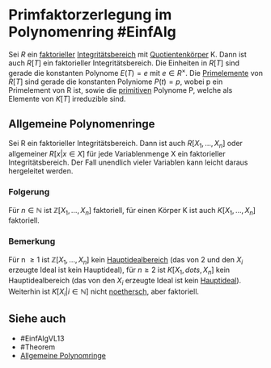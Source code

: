 # Primfaktorzerlegung im Polynomenring #EinfAlg 
Sei $R$ ein [faktorieller](Einf.%20Alg/Theorems/Fundamentalen%20Satz%20%C3%BCber%20die%20Eindeutigkeit%20der%20Zerlegung%20in%20Primfaktoren.md) [Integritätsbereich](Einf.%20Alg/Definition/Integrit%C3%A4tsbereich.md) mit [Quotientenkörper](Einf.%20Alg/Definition/Konsturktion%20des%20Quotientenk%C3%B6rpers.md) K. Dann ist auch $R[T]$ ein faktorieller Integritätsbereich. Die Einheiten in $R[T]$ sind gerade die konstanten Polynome $E(T)=e$ mit $e\in R^\times$. Die [Primelemente](Einf.%20Alg/Definition/Primelement.md) von $R[T]$ sind gerade die konstanten Polyniome $P(t)=p$, wobei p ein Primelement von R ist, sowie die [
primitiven](Einf.%20Alg/Definition/Inhalt%20und%20primitiv.md) Polynome P, welche als Elemente von $K[T]$ irreduzible sind.
## Allgemeine Polynomenringe
Sei R ein faktorieller Integritätsbereich. Dann ist auch $R[X_1,\dots,X_n]$ oder allgemeiner $R[x|x\in X]$ für jede Variablenmenge X ein faktorieller Integritätsbereich. Der Fall unendlich vieler Variablen kann leicht daraus hergeleitet werden.
### Folgerung
Für $n\in \mathbb{N}$ ist $\mathbb{Z}[X_1,\dots,X_n]$ faktoriell, für einen Körper K ist auch $K[X_1,\dots,X_n]$ faktoriell.
### Bemerkung
Für n $\geq 1$ ist $\mathbb{Z}[X_1,\dots,X_n]$ kein [Hauptidealbereich](Einf.%20Alg/Definition/Hauptidealbereiche.md) (das von 2 und den $X_i$ erzeugte Ideal ist kein Hauptideal), für $n\geq 2$ ist $K[X_1,dots,X_n]$ kein Hauptidealbereich (das von den $X_i$ erzeugte Ideal ist kein [Hauptideal](Einf.%20Alg/Definition/Hauptideal.md)). Weiterhin ist $K[X_i|i\in\mathbb{N}]$ nicht [noethersch](Einf.%20Alg/Definition/Noethersche%20Ringe.md), aber faktoriell.
## Siehe auch
- #EinfAlgVL13 
- #Theorem
- [Allgemeine Polynomringe](Einf.%20Alg/Definition/Allgemeine%20Polynomringe.md)